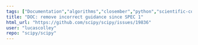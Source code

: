 ```yaml
---
tags: ["Documentation","algorithms","closember","python","scientific-computing","scipy"]
title: "DOC: remove incorrect guidance since SPEC 1"
html_url: "https://github.com/scipy/scipy/issues/19836"
user: "lucascolley"
repo: "scipy/scipy"
---
```


